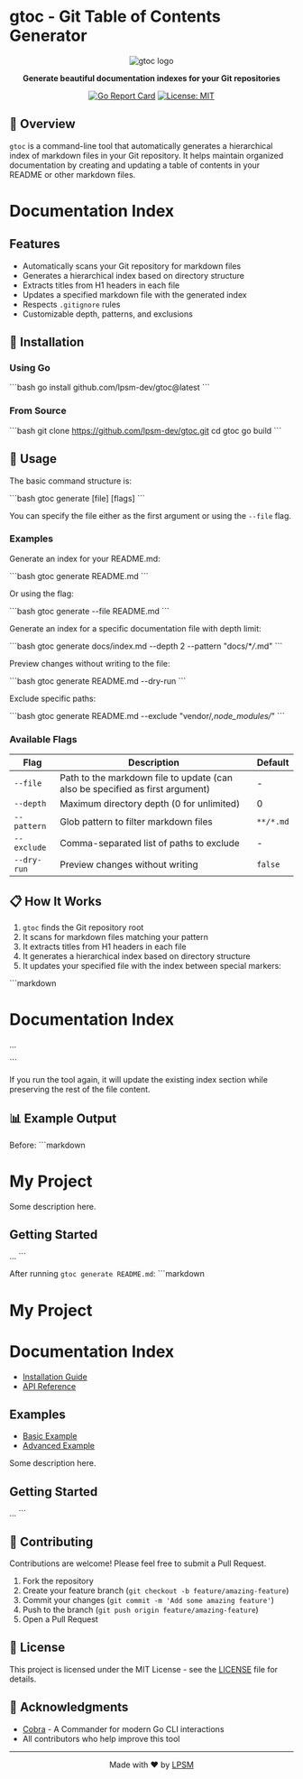 # gtoc - Git Table of Contents Generator

<div align="center">

![gtoc logo](/placeholder.svg?height=150&width=150)

**Generate beautiful documentation indexes for your Git repositories**

[![Go Report Card](https://goreportcard.com/badge/github.com/lpsm-dev/gtoc)](https://goreportcard.com/report/github.com/lpsm-dev/gtoc)
[![License: MIT](https://img.shields.io/badge/License-MIT-blue.svg)](https://opensource.org/licenses/MIT)

</div>

## 📖 Overview

`gtoc` is a command-line tool that automatically generates a hierarchical index of markdown files in your Git repository. It helps maintain organized documentation by creating and updating a table of contents in your README or other markdown files.

<!-- START_GTOC -->

# Documentation Index

## Features

- Automatically scans your Git repository for markdown files
- Generates a hierarchical index based on directory structure
- Extracts titles from H1 headers in each file
- Updates a specified markdown file with the generated index
- Respects `.gitignore` rules
- Customizable depth, patterns, and exclusions

<!-- END_GTOC -->

## 🚀 Installation

### Using Go

\`\`\`bash
go install github.com/lpsm-dev/gtoc@latest
\`\`\`

### From Source

\`\`\`bash
git clone https://github.com/lpsm-dev/gtoc.git
cd gtoc
go build
\`\`\`

## 🔧 Usage

The basic command structure is:

\`\`\`bash
gtoc generate [file] [flags]
\`\`\`

You can specify the file either as the first argument or using the `--file` flag.

### Examples

Generate an index for your README.md:

\`\`\`bash
gtoc generate README.md
\`\`\`

Or using the flag:

\`\`\`bash
gtoc generate --file README.md
\`\`\`

Generate an index for a specific documentation file with depth limit:

\`\`\`bash
gtoc generate docs/index.md --depth 2 --pattern "docs/\*_/_.md"
\`\`\`

Preview changes without writing to the file:

\`\`\`bash
gtoc generate README.md --dry-run
\`\`\`

Exclude specific paths:

\`\`\`bash
gtoc generate README.md --exclude "vendor/_,node_modules/_"
\`\`\`

### Available Flags

| Flag        | Description                                                                   | Default   |
| ----------- | ----------------------------------------------------------------------------- | --------- |
| `--file`    | Path to the markdown file to update (can also be specified as first argument) | -         |
| `--depth`   | Maximum directory depth (0 for unlimited)                                     | 0         |
| `--pattern` | Glob pattern to filter markdown files                                         | `**/*.md` |
| `--exclude` | Comma-separated list of paths to exclude                                      | -         |
| `--dry-run` | Preview changes without writing                                               | `false`   |

## 📋 How It Works

1. `gtoc` finds the Git repository root
2. It scans for markdown files matching your pattern
3. It extracts titles from H1 headers in each file
4. It generates a hierarchical index based on directory structure
5. It updates your specified file with the index between special markers:

\`\`\`markdown

<!-- START_GTOC -->

# Documentation Index

...

<!-- END_GTOC -->

\`\`\`

If you run the tool again, it will update the existing index section while preserving the rest of the file content.

## 📊 Example Output

Before:
\`\`\`markdown

# My Project

Some description here.

## Getting Started

...
\`\`\`

After running `gtoc generate README.md`:
\`\`\`markdown

# My Project

<!-- START_GTOC -->

# Documentation Index

- [Installation Guide](docs/installation.md)
- [API Reference](docs/api.md)

## Examples

- [Basic Example](examples/basic.md)
- [Advanced Example](examples/advanced.md)

<!-- END_GTOC -->

Some description here.

## Getting Started

...
\`\`\`

## 🤝 Contributing

Contributions are welcome! Please feel free to submit a Pull Request.

1. Fork the repository
2. Create your feature branch (`git checkout -b feature/amazing-feature`)
3. Commit your changes (`git commit -m 'Add some amazing feature'`)
4. Push to the branch (`git push origin feature/amazing-feature`)
5. Open a Pull Request

## 📜 License

This project is licensed under the MIT License - see the [LICENSE](LICENSE) file for details.

## 🙏 Acknowledgments

- [Cobra](https://github.com/spf13/cobra) - A Commander for modern Go CLI interactions
- All contributors who help improve this tool

---

<div align="center">
Made with ❤️ by <a href="https://github.com/lpsm-dev">LPSM</a>
</div>

